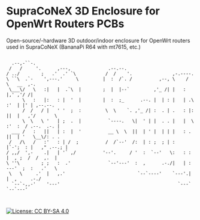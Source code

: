 # SupraCoNeX 3D Enclosure for OpenWrt Routers PCBs

Open-source/-hardware 3D outdoor/indoor enclosure for OpenWrt routers used in SupraCoNeX (BananaPi R64 with mt7615, etc.)

```          
                                                                                             
  .--,-``-.                                                                                  
 /   /     '.      ,---,              .--.--.                                                
/ ../        ;   .'  .' `\           /  /    '.               ,-.----.                       
\ ``\  .`-    ',---.'     \         |  :  /`. /          ,--, \    /  \   __  ,-.            
 \___\/   \   :|   |  .`\  |        ;  |  |--`         ,'_ /| |   :    |,' ,'/ /|            
      \   :   |:   : |  '  |        |  :  ;_      .--. |  | : |   | .\ :'  | |' | ,--.--.    
      /  /   / |   ' '  ;  :         \  \    `. ,'_ /| :  . | .   : |: ||  |   ,'/       \   
      \  \   \ '   | ;  .  |          `----.   \|  ' | |  . . |   |  \ :'  :  / .--.  .-. |  
  ___ /   :   ||   | :  |  '          __ \  \  ||  | ' |  | | |   : .  ||  | '   \__\/: . .  
 /   /\   /   :'   : | /  ;          /  /`--'  /:  | : ;  ; | :     |`-';  : |   ," .--.; |  
/ ,,/  ',-    .|   | '` ,/          '--'.     / '  :  `--'   \:   : :   |  , ;  /  /  ,.  |  
\ ''\        ; ;   :  .'              `--'---'  :  ,      .-./|   | :    ---'  ;  :   .'   \ 
 \   \     .'  |   ,.'                           `--`----'    `---'.|          |  ,     .-./ 
  `--`-,,-'    '---'                                            `---`           `--`---'     
                                                                                             
                                                                                             
```





[![License: CC BY-SA 4.0](https://img.shields.io/badge/License-CC%20BY--SA%204.0-lightgrey.svg)](https://creativecommons.org/licenses/by-sa/4.0/)
